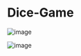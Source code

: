 # Dice-Game
![image](https://user-images.githubusercontent.com/63318840/138570337-231281f0-98bf-4123-87e4-7e5605a83be2.png)


![image](https://user-images.githubusercontent.com/63318840/138570372-0d8dec39-d12d-46a6-ab19-4b43ca1c0c91.png)
